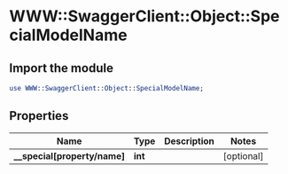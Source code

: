 # WWW::SwaggerClient::Object::SpecialModelName

## Import the module
```perl
use WWW::SwaggerClient::Object::SpecialModelName;
```

## Properties
Name | Type | Description | Notes
------------ | ------------- | ------------- | -------------
**__special[property/name]** | **int** |  | [optional] 


